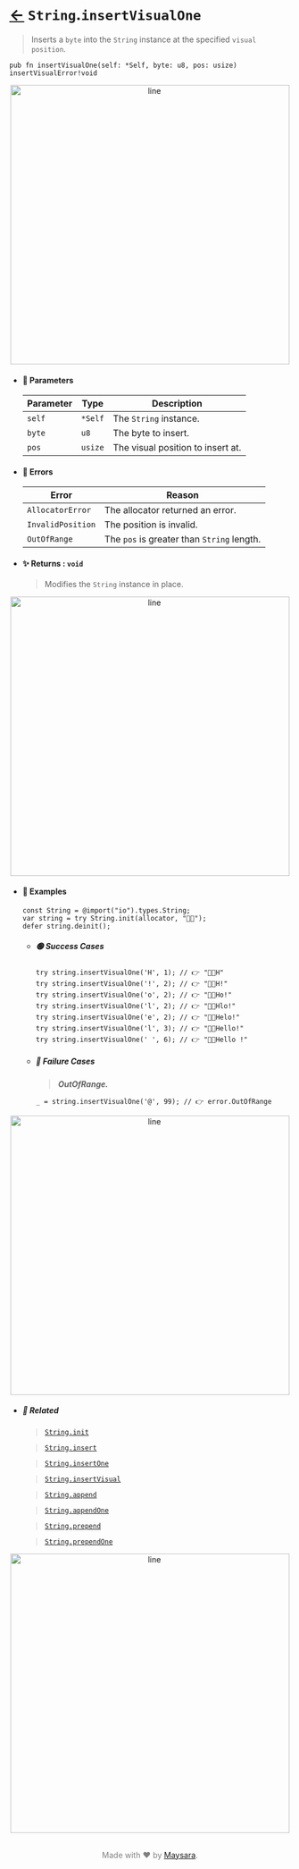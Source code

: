 # [←](../String.md) `String`.`insertVisualOne`

> Inserts a `byte` into the `String` instance at the specified `visual position`.

```zig
pub fn insertVisualOne(self: *Self, byte: u8, pos: usize) insertVisualError!void
```


<div align="center">
<img src="https://raw.githubusercontent.com/Super-ZIG/io/refs/heads/main/dist/img/md/line.png" alt="line" style="width:500px;"/>
</div>

- #### 🧩 Parameters

    | Parameter | Type    | Description                       |
    | --------- | ------- | --------------------------------- |
    | `self`    | `*Self` | The `String` instance.            |
    | `byte`    | `u8`    | The byte to insert.               |
    | `pos`     | `usize` | The visual position to insert at. |

- #### 🚫 Errors

    | Error             | Reason                                     |
    | ----------------- | ------------------------------------------ |
    | `AllocatorError`  | The allocator returned an error.           |
    | `InvalidPosition` | The position is invalid.                   |
    | `OutOfRange`      | The `pos` is greater than `String` length. |

- #### ✨ Returns : `void`

    > Modifies the `String` instance in place.

<div align="center">
<img src="https://raw.githubusercontent.com/Super-ZIG/io/refs/heads/main/dist/img/md/line.png" alt="line" style="width:500px;"/>
</div>

- #### 🧪 Examples

    ```zig
    const String = @import("io").types.String;
    var string = try String.init(allocator, "👨‍🏭");
    defer string.deinit();
    ```

    - ##### 🟢 Success Cases

        ```zig
        try string.insertVisualOne('H', 1); // 👉 "👨‍🏭H"
        try string.insertVisualOne('!', 2); // 👉 "👨‍🏭H!"
        try string.insertVisualOne('o', 2); // 👉 "👨‍🏭Ho!"
        try string.insertVisualOne('l', 2); // 👉 "👨‍🏭Hlo!"
        try string.insertVisualOne('e', 2); // 👉 "👨‍🏭Helo!"
        try string.insertVisualOne('l', 3); // 👉 "👨‍🏭Hello!"
        try string.insertVisualOne(' ', 6); // 👉 "👨‍🏭Hello !"
        ```

    - ##### 🔴 Failure Cases

        > **_OutOfRange._**

        ```zig
        _ = string.insertVisualOne('@', 99); // 👉 error.OutOfRange
        ```

<div align="center">
<img src="https://raw.githubusercontent.com/Super-ZIG/io/refs/heads/main/dist/img/md/line.png" alt="line" style="width:500px;"/>
</div>

- ##### 🔗 Related

  > [`String.init`](./init.md)

  > [`String.insert`](./insert.md)

  > [`String.insertOne`](./insertOne.md)

  > [`String.insertVisual`](./insertVisual.md)

  > [`String.append`](./append.md)

  > [`String.appendOne`](./appendOne.md)

  > [`String.prepend`](./prepend.md)

  > [`String.prependOne`](./prependOne.md)

<div align="center">
<img src="https://raw.githubusercontent.com/Super-ZIG/io/refs/heads/main/dist/img/md/line.png" alt="line" style="width:500px;"/>
</div>

<p align="center" style="color:grey;"><br />Made with ❤️ by <a href="http://github.com/maysara-elshewehy" target="blank">Maysara</a>.</p>